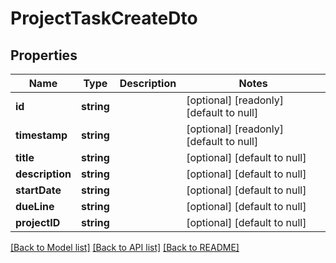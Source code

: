 # ProjectTaskCreateDto

## Properties
Name | Type | Description | Notes
------------ | ------------- | ------------- | -------------
**id** | **string** |  | [optional] [readonly] [default to null]
**timestamp** | **string** |  | [optional] [readonly] [default to null]
**title** | **string** |  | [optional] [default to null]
**description** | **string** |  | [optional] [default to null]
**startDate** | **string** |  | [optional] [default to null]
**dueLine** | **string** |  | [optional] [default to null]
**projectID** | **string** |  | [optional] [default to null]

[[Back to Model list]](../README.md#documentation-for-models) [[Back to API list]](../README.md#documentation-for-api-endpoints) [[Back to README]](../README.md)


